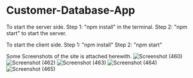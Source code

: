 # Customer-Database-App

To start the server side.
Step 1: "npm install" in the terminal.
Step 2: "npm start" to start the server.

To start the client side.
Step 1: "npm install" 
Step 2: "npm start"

Some Screenshots of the site is attached herewith.
![Screenshot (460)](https://user-images.githubusercontent.com/72216835/162976175-6ecdebec-9c3b-4033-aad1-b43998e6dd5d.png)
![Screenshot (462)](https://user-images.githubusercontent.com/72216835/162976195-bf71e153-54c0-4c1d-8365-4cca4980c21b.png)
![Screenshot (463)](https://user-images.githubusercontent.com/72216835/162976221-2934d8d7-914b-406f-93e0-38624df79a05.png)
![Screenshot (464)](https://user-images.githubusercontent.com/72216835/162976257-09586f4a-3c06-4b27-a3f8-e7504f2f8d45.png)
![Screenshot (465)](https://user-images.githubusercontent.com/72216835/162976305-7270b312-890b-4c3b-bf40-8c0f184ea52b.png)
